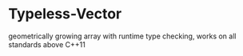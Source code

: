 # Typeless-Vector
geometrically growing array with runtime type checking, works on all standards above C++11
